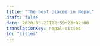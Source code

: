 ```yaml
---
title: "The best places in Nepal"
draft: false
date: 2020-09-21T12:59:23+02:00
translationKey: nepal-cities
id: "cities"
---
```

